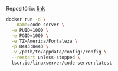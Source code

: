 Repositório: [link](https://github.com/linuxserver/docker-code-server)

```bash
docker run -d \
  --name=code-server \
  -e PUID=1000 \
  -e PGID=1000 \
  -e TZ=America/Fortaleza \
  -p 8443:8443 \
  -v /path/to/appdata/config:/config \
  --restart unless-stopped \
  lscr.io/linuxserver/code-server:latest
```
